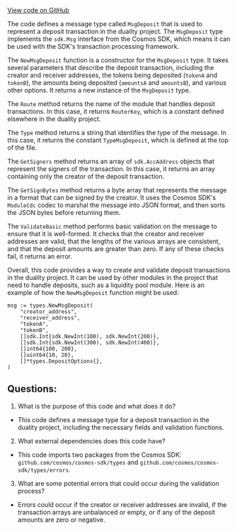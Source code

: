 [View code on GitHub](https://github.com/duality-labs/duality/dex/types/message_deposit.go)

The code defines a message type called `MsgDeposit` that is used to represent a deposit transaction in the duality project. The `MsgDeposit` type implements the `sdk.Msg` interface from the Cosmos SDK, which means it can be used with the SDK's transaction processing framework.

The `NewMsgDeposit` function is a constructor for the `MsgDeposit` type. It takes several parameters that describe the deposit transaction, including the creator and receiver addresses, the tokens being deposited (`tokenA` and `tokenB`), the amounts being deposited (`amountsA` and `amountsB`), and various other options. It returns a new instance of the `MsgDeposit` type.

The `Route` method returns the name of the module that handles deposit transactions. In this case, it returns `RouterKey`, which is a constant defined elsewhere in the duality project.

The `Type` method returns a string that identifies the type of the message. In this case, it returns the constant `TypeMsgDeposit`, which is defined at the top of the file.

The `GetSigners` method returns an array of `sdk.AccAddress` objects that represent the signers of the transaction. In this case, it returns an array containing only the creator of the deposit transaction.

The `GetSignBytes` method returns a byte array that represents the message in a format that can be signed by the creator. It uses the Cosmos SDK's `ModuleCdc` codec to marshal the message into JSON format, and then sorts the JSON bytes before returning them.

The `ValidateBasic` method performs basic validation on the message to ensure that it is well-formed. It checks that the creator and receiver addresses are valid, that the lengths of the various arrays are consistent, and that the deposit amounts are greater than zero. If any of these checks fail, it returns an error.

Overall, this code provides a way to create and validate deposit transactions in the duality project. It can be used by other modules in the project that need to handle deposits, such as a liquidity pool module. Here is an example of how the `NewMsgDeposit` function might be used:

```
msg := types.NewMsgDeposit(
    "creator_address",
    "receiver_address",
    "tokenA",
    "tokenB",
    []sdk.Int{sdk.NewInt(100), sdk.NewInt(200)},
    []sdk.Int{sdk.NewInt(300), sdk.NewInt(400)},
    []int64{100, 200},
    []uint64{10, 20},
    []*types.DepositOptions{},
)
```
## Questions: 
 1. What is the purpose of this code and what does it do?
- This code defines a message type for a deposit transaction in the duality project, including the necessary fields and validation functions.

2. What external dependencies does this code have?
- This code imports two packages from the Cosmos SDK: `github.com/cosmos/cosmos-sdk/types` and `github.com/cosmos/cosmos-sdk/types/errors`.

3. What are some potential errors that could occur during the validation process?
- Errors could occur if the creator or receiver addresses are invalid, if the transaction arrays are unbalanced or empty, or if any of the deposit amounts are zero or negative.